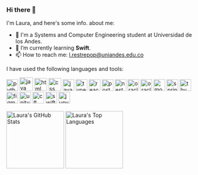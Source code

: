 ### Hi there 👋

I'm Laura, and here's some info. about me: 
- 🐐 I'm a Systems and Computer Engineering student at Universidad de los Andes. 
- 🌱 I’m currently learning **Swift**.
- 📫 How to reach me: l.restrepop@uniandes.edu.co

I have used the following languages and tools: 

<div>
  <img height="30" alt="python" title="Python" src="https://github.com/Laurarestrepo03/Laurarestrepo03/assets/69609680/333b4ca7-68c6-40ad-832b-ef383deef0f8">
  <img height="35" alt="java" title="Java" src="https://github.com/Laurarestrepo03/Laurarestrepo03/assets/69609680/d876da9b-854a-4696-b649-f560a58f2892">
  <img height="33" alt="html" title="HTML" src="https://upload.wikimedia.org/wikipedia/commons/thumb/6/61/HTML5_logo_and_wordmark.svg/800px-HTML5_logo_and_wordmark.svg.png">
  <img height="33" alt="css" title="CSS" src="https://upload.wikimedia.org/wikipedia/commons/thumb/d/d5/CSS3_logo_and_wordmark.svg/340px-CSS3_logo_and_wordmark.svg.png">
  <img height="30" alt="javascript" title="JavaScript" src="https://upload.wikimedia.org/wikipedia/commons/thumb/6/6a/JavaScript-logo.png/768px-JavaScript-logo.png">
  <img height="30" alt="typescript" title="TypeScript" src="https://static-00.iconduck.com/assets.00/typescript-icon-icon-1024x1024-vh3pfez8.png">
  <img height="30" alt="react" title="React" src="https://cdn.worldvectorlogo.com/logos/react-1.svg">
  <img height="30" alt="postman" title="Postman" src="https://seeklogo.com/images/P/postman-logo-0087CA0D15-seeklogo.com.png">
  <img height="30" alt="nest" title="Nest" src="https://cdn.icon-icons.com/icons2/2699/PNG/512/nestjs_logo_icon_168087.png">
  <img height="30" alt="oracle" title="Oracle" src="https://github.com/Laurarestrepo03/Laurarestrepo03/assets/69609680/7e45edaa-ae51-410e-a9b5-fe11c98af9d2">
  <img height="30" alt="oracle-data-modeler" title="Oracle Data Modeler" src="https://www.thatjeffsmith.com/wp-content/uploads/2014/12/data-modeler-200-2368789.png">
  <img height="30" alt="mongo-db" title="MongoDB" src="https://cdn.icon-icons.com/icons2/2415/PNG/512/mongodb_original_wordmark_logo_icon_146425.png">
  <img height="30" alt="springboot" title="Spring Boot" src="https://dz2cdn1.dzone.com/storage/temp/12434118-spring-boot-logo.png">
  <img height="30" alt="thymeleaf" title="Thymeleaf" src="https://avatars.githubusercontent.com/u/1492367?s=200&v=4">
  <img height="30" alt="figma" title="Figma" src="https://upload.wikimedia.org/wikipedia/commons/thumb/3/33/Figma-logo.svg/1667px-Figma-logo.svg.png">
  <img height="30" alt="unity" title="Unity" src="https://i.redd.it/tu3gt6ysfxq71.png">
  <img height="30" alt="c#" title="C#" src="https://upload.wikimedia.org/wikipedia/commons/thumb/b/bd/Logo_C_sharp.svg/1820px-Logo_C_sharp.svg.png">
  <img height="30" alt="swift" title="Swift" src="https://i.pinimg.com/originals/8f/50/63/8f50630ae0e1775196e4c270c573ce67.png">
  <img height="30" alt="jupyter" title="Jupyter" src="https://upload.wikimedia.org/wikipedia/commons/thumb/3/38/Jupyter_logo.svg/1200px-Jupyter_logo.svg.png">
</div>

<br>

<div>
  <img alt="Laura's GitHub Stats" height="150" src="https://github-readme-stats.vercel.app/api?username=Laurarestrepo03&show_icons=true&theme=transparent">
  <img alt="Laura's Top Languages" height="150" src="https://github-readme-stats.vercel.app/api/top-langs/?username=Laurarestrepo03&layout=compact&theme=transparent">
</div>

<!-- Here are some ideas to get you started:

- 🔭 I’m currently working on ...
- 🌱 I’m currently learning ...
- 👯 I’m looking to collaborate on ...
- 🤔 I’m looking for help with ...
- 💬 Ask me about ...
- 📫 How to reach me: ...
- 😄 Pronouns: ...
- ⚡ Fun fact: ...
-->

